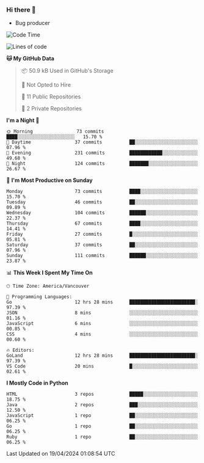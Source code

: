 ### Hi there 👋
* Bug producer


<!--START_SECTION:waka-->
![Code Time](http://img.shields.io/badge/Code%20Time-1%2C250%20hrs%2022%20mins-blue)

![Lines of code](https://img.shields.io/badge/From%20Hello%20World%20I%27ve%20Written-163.3%20thousand%20lines%20of%20code-blue)

**🐱 My GitHub Data** 

> 📦 50.9 kB Used in GitHub's Storage 
 > 
> 🚫 Not Opted to Hire
 > 
> 📜 11 Public Repositories 
 > 
> 🔑 2 Private Repositories 
 > 
**I'm a Night 🦉** 

```text
🌞 Morning                73 commits          ████░░░░░░░░░░░░░░░░░░░░░   15.70 % 
🌆 Daytime                37 commits          ██░░░░░░░░░░░░░░░░░░░░░░░   07.96 % 
🌃 Evening                231 commits         ████████████░░░░░░░░░░░░░   49.68 % 
🌙 Night                  124 commits         ███████░░░░░░░░░░░░░░░░░░   26.67 % 
```
📅 **I'm Most Productive on Sunday** 

```text
Monday                   73 commits          ████░░░░░░░░░░░░░░░░░░░░░   15.70 % 
Tuesday                  46 commits          ██░░░░░░░░░░░░░░░░░░░░░░░   09.89 % 
Wednesday                104 commits         ██████░░░░░░░░░░░░░░░░░░░   22.37 % 
Thursday                 67 commits          ████░░░░░░░░░░░░░░░░░░░░░   14.41 % 
Friday                   27 commits          █░░░░░░░░░░░░░░░░░░░░░░░░   05.81 % 
Saturday                 37 commits          ██░░░░░░░░░░░░░░░░░░░░░░░   07.96 % 
Sunday                   111 commits         ██████░░░░░░░░░░░░░░░░░░░   23.87 % 
```


📊 **This Week I Spent My Time On** 

```text
🕑︎ Time Zone: America/Vancouver

💬 Programming Languages: 
Go                       12 hrs 28 mins      ████████████████████████░   97.39 % 
JSON                     8 mins              ░░░░░░░░░░░░░░░░░░░░░░░░░   01.16 % 
JavaScript               6 mins              ░░░░░░░░░░░░░░░░░░░░░░░░░   00.85 % 
CSS                      4 mins              ░░░░░░░░░░░░░░░░░░░░░░░░░   00.60 % 

🔥 Editors: 
GoLand                   12 hrs 28 mins      ████████████████████████░   97.39 % 
VS Code                  20 mins             █░░░░░░░░░░░░░░░░░░░░░░░░   02.61 % 
```

**I Mostly Code in Python** 

```text
HTML                     3 repos             █████░░░░░░░░░░░░░░░░░░░░   18.75 % 
Java                     2 repos             ███░░░░░░░░░░░░░░░░░░░░░░   12.50 % 
JavaScript               1 repo              ██░░░░░░░░░░░░░░░░░░░░░░░   06.25 % 
Go                       1 repo              ██░░░░░░░░░░░░░░░░░░░░░░░   06.25 % 
Ruby                     1 repo              ██░░░░░░░░░░░░░░░░░░░░░░░   06.25 % 
```




 Last Updated on 19/04/2024 01:08:54 UTC
<!--END_SECTION:waka-->
